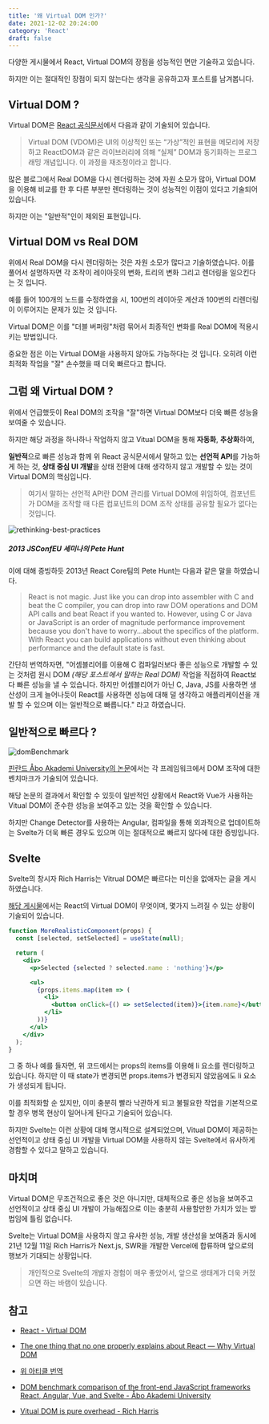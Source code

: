 ```yaml
---
title: '왜 Virtual DOM 인가?'
date: 2021-12-02 20:24:00
category: 'React'
draft: false
---
```


다양한 게시물에서 React, Virtual DOM의 장점을 성능적인 면만 기술하고 있습니다.

하지만 이는 절대적인 장점이 되지 않는다는 생각을 공유하고자 포스트를 남겨봅니다.

## Virtual DOM ?

Virtual DOM은 [React 공식문서](https://ko.reactjs.org/docs/faq-internals.html)에서 다음과 같이 기술되어 있습니다.

> Virtual DOM (VDOM)은 UI의 이상적인 또는 “가상”적인 표현을 메모리에 저장하고 ReactDOM과 같은 라이브러리에 의해 “실제” DOM과 동기화하는 프로그래밍 개념입니다. 이 과정을 재조정이라고 합니다.

많은 블로그에서 Real DOM을 다시 렌더링하는 것에 자원 소모가 많아, Virtual DOM을 이용해 비교를 한 후 다른 부분만 렌더링하는 것이 성능적인 이점이 있다고 기술되어 있습니다.

하지만 이는 "일반적"인이 제외된 표현입니다.

## Virtual DOM vs Real DOM

위에서 Real DOM을 다시 렌더링하는 것은 자원 소모가 많다고 기술하였습니다. 이를 풀어서 설명하자면 각 조작이 레이아웃의 변화, 트리의 변화 그리고 렌더링을 일으킨다는 것 입니다.

예를 들어 100개의 노드를 수정하였을 시, 100번의 레이아웃 계산과 100번의 리렌더링이 이루어지는 문제가 있는 것 입니다.

Virtual DOM은 이를 "더블 버퍼링"처럼 묶어서 최종적인 변화를 Real DOM에 적용시키는 방법입니다.

중요한 점은 이는 Virtual DOM을 사용하지 않아도 가능하다는 것 입니다. 오히려 이런 최적화 작업을 "잘" 손수했을 때 더욱 빠르다고 합니다.

## 그럼 왜 Virtual DOM ?

위에서 언급했듯이 Real DOM의 조작을 "잘"하면 Virtual DOM보다 더욱 빠른 성능을 보여줄 수 있습니다.

하지만 해당 과정을 하나하나 작업하지 않고 Vitual DOM을 통해 **자동화**, **추상화**하여,

**일반적**으로 빠른 성능과 함께 위 React 공식문서에서 말하고 있는 **선언적 API**를 가능하게 하는 것, **상태 중심 UI 개발**을 상태 전환에 대해 생각하지 않고 개발할 수 있는 것이 Virtual DOM의 핵심입니다.

> 여기서 말하는 선언적 API란 DOM 관리를 Virtual DOM에 위임하여, 컴포넌트가 DOM을 조작할 때 다른 컴포넌트의 DOM 조작 상태를 공유할 필요가 없다는 것입니다.

![rethinking-best-practices](https://user-images.githubusercontent.com/26461307/144367105-fc519840-ab4b-4f55-bd16-f4506a39068f.jpg)

##### _2013 JSConfEU 세미나의 Pete Hunt_

이에 대해 증빙하듯 2013년 React Core팀의 Pete Hunt는 다음과 같은 말을 하였습니다.

> React is not magic. Just like you can drop into assembler with C and beat the C compiler, you can drop into raw DOM operations and DOM API calls and beat React if you wanted to. However, using C or Java or JavaScript is an order of magnitude performance improvement because you don't have to worry...about the specifics of the platform. With React you can build applications without even thinking about performance and the default state is fast.

간단히 번역하자면, "어셈블리어를 이용해 C 컴파일러보다 좋은 성능으로 개발할 수 있는 것처럼 원시 DOM _(해당 포스트에서 말하는 Real DOM)_ 작업을 직접하여 React보다 빠른 성능을 낼 수 있습니다. 하지만 어셈블리어가 아닌 C, Java, JS를 사용하면 생산성이 크게 늘어나듯이 React를 사용하면 성능에 대해 덜 생각하고 애플리케이션을 개발 할 수 있으며 이는 일반적으로 빠릅니다." 라고 하였습니다.

## 일반적으로 빠르다 ?

![domBenchmark](https://user-images.githubusercontent.com/26461307/144362526-d0ae11ba-d719-4b84-a7f1-dfea32b1afa9.png)

[핀란드 Åbo Akademi University의 논문](https://www.doria.fi/bitstream/handle/10024/177433/levlin_mattias.pdf?sequence=2&isAllowed=y)에서는 각 프레임워크에서 DOM 조작에 대한 벤치마크가 기술되어 있습니다.

해당 논문의 결과에서 확인할 수 있듯이 일반적인 상황에서 React와 Vue가 사용하는 Vitual DOM이 준수한 성능을 보여주고 있는 것을 확인할 수 있습니다.

하지만 Change Detector를 사용하는 Angular, 컴파일을 통해 외과적으로 업데이트하는 Svelte가 더욱 빠른 경우도 있으며 이는 절대적으로 빠르지 않다에 대한 증빙입니다.

## Svelte

Svelte의 창시자 Rich Harris는 Vitrual DOM은 빠르다는 미신을 없애자는 글을 게시하였습니다.

[해당 게시물](https://svelte.dev/blog/virtual-dom-is-pure-overhead)에서는 React의 Virtual DOM이 무엇이며, 몇가지 느려질 수 있는 상황이 기술되어 있습니다.

```jsx
function MoreRealisticComponent(props) {
  const [selected, setSelected] = useState(null);

  return (
    <div>
      <p>Selected {selected ? selected.name : 'nothing'}</p>

      <ul>
        {props.items.map(item => (
          <li>
            <button onClick={() => setSelected(item)}>{item.name}</button>
          </li>
        ))}
      </ul>
    </div>
  );
}
```

그 중 하나 예를 들자면, 위 코드에서는 props의 items를 이용해 li 요소를 렌더링하고 있습니다. 하지만 이 때 state가 변경되면 props.items가 변경되지 않았음에도 li 요소가 생성되게 됩니다.

이를 최적화할 순 있지만, 이미 충분히 빨라 낙관하게 되고 불필요한 작업을 기본적으로 할 경우 병목 현상이 일어나게 된다고 기술되어 있습니다.

하지만 Svelte는 이런 상황에 대해 명시적으로 설계되었으며, Vitual DOM이 제공하는 선언적이고 상태 중심 UI 개발을 Virtual DOM을 사용하지 않는 Svelte에서 유사하게 경함할 수 있다고 말하고 있습니다.

## 마치며

Virtual DOM은 무조건적으로 좋은 것은 아니지만, 대체적으로 좋은 성능을 보여주고 선언적이고 상태 중심 UI 개발이 가능해짐으로 이는 충분히 사용할만한 가치가 있는 방법임에 틀림 없습니다.

Svelte는 Virtual DOM을 사용하지 않고 유사한 성능, 개발 생산성을 보여줌과 동시에 21년 12월 11일 Rich Harris가 Next.js, SWR을 개발한 Vercel에 합류하며 앞으로의 행보가 기대되는 상황입니다.

> 개인적으로 Svelte의 개발자 경험이 매우 좋았어서, 앞으로 생태계가 더욱 커졌으면 하는 바램이 있습니다.

## 참고

- [React - Virtual DOM](https://ko.reactjs.org/docs/faq-internals.html)

- [The one thing that no one properly explains about React — Why Virtual DOM](https://hashnode.com/post/the-one-thing-that-no-one-properly-explains-about-react-why-virtual-dom-cisczhfj41bmssp53mvfwmgrq)

- [위 아티클 번역](https://velopert.com/3236)

- [DOM benchmark comparison of the front-end
  JavaScript frameworks React, Angular, Vue,
  and Svelte - Åbo Akademi University](https://www.doria.fi/bitstream/handle/10024/177433/levlin_mattias.pdf?sequence=2&isAllowed=y)

- [Vitual DOM is pure overhead - Rich Harris](https://svelte.dev/blog/virtual-dom-is-pure-overhead)
